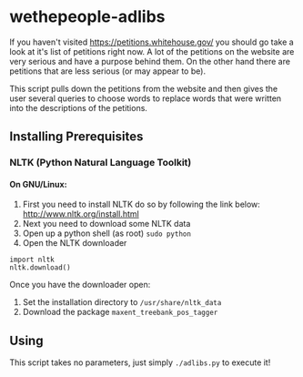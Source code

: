wethepeople-adlibs
==================

If you haven't visited https://petitions.whitehouse.gov/ you should go take a look at it's list of petitions right now. A lot of the petitions on the website are very serious and have a purpose behind them. On the other hand there are petitions that are less serious (or may appear to be).

This script pulls down the petitions from the website and then gives the user several queries to choose words to replace words that were written into the descriptions of the petitions.

## Installing Prerequisites

### NLTK (Python Natural Language Toolkit)

#### On GNU/Linux:

1. First you need to install NLTK do so by following the link below:
http://www.nltk.org/install.html
2. Next you need to download some NLTK data
3. Open up a python shell (as root) `sudo python`
4. Open the NLTK downloader
```
import nltk
nltk.download()
```
Once you have the downloader open:

1. Set the installation directory to `/usr/share/nltk_data`
2. Download the package `maxent_treebank_pos_tagger`

## Using

This script takes no parameters, just simply `./adlibs.py` to execute it!
